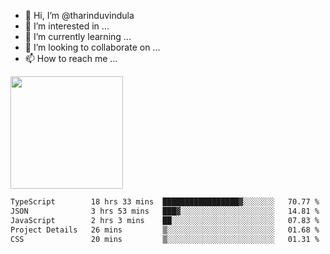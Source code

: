 - 👋 Hi, I’m @tharinduvindula
- 👀 I’m interested in ...
- 🌱 I’m currently learning ...
- 💞️ I’m looking to collaborate on ...
- 📫 How to reach me ...

<!---
tharinduvindula/tharinduvindula is a ✨ special ✨ repository because its `README.md` (this file) appears on your GitHub profile.
You can click the Preview link to take a look at your changes.
--->

<img height="180em" src="https://github-readme-stats.vercel.app/api?username=tharinduvindula&show_icons=true&hide_border=false&&count_private=true&include_all_commits=true" />


<!--START_SECTION:waka-->

```txt
TypeScript        18 hrs 33 mins  █████████████████▓░░░░░░░   70.77 %
JSON              3 hrs 53 mins   ███▓░░░░░░░░░░░░░░░░░░░░░   14.81 %
JavaScript        2 hrs 3 mins    ██░░░░░░░░░░░░░░░░░░░░░░░   07.83 %
Project Details   26 mins         ▒░░░░░░░░░░░░░░░░░░░░░░░░   01.68 %
CSS               20 mins         ▒░░░░░░░░░░░░░░░░░░░░░░░░   01.31 %
```

<!--END_SECTION:waka-->

